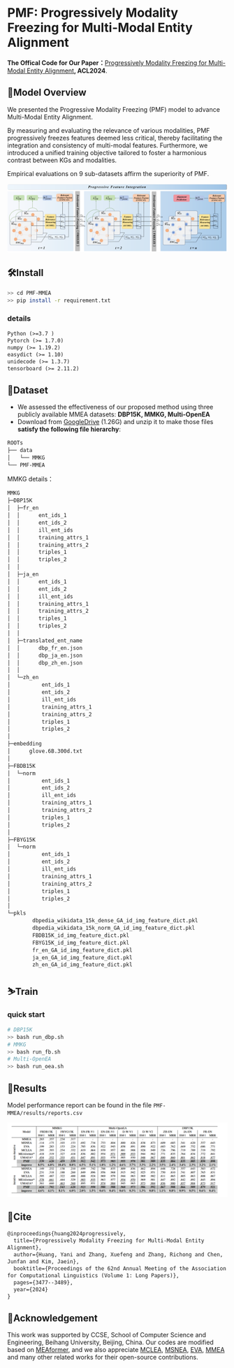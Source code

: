 
# PMF: Progressively Modality Freezing for Multi-Modal Entity Alignment
**The Offical Code for Our Paper：**[Progressively Modality Freezing for Multi-Modal Entity Alignment](https://arxiv.org/abs/2407.16168)**, ACL2024**.

## 📰Model Overview

We presented the Progressive Modality Freezing (PMF) model to advance Multi-Modal Entity Alignment. 

By measuring and evaluating the relevance of various modalities, PMF progressively freezes features deemed less critical, thereby facilitating the integration and consistency of multi-modal features. Furthermore, we introduced a unified training objective tailored to foster a harmonious contrast between KGs and modalities. 

Empirical evaluations on 9 sub-datasets affirm the superiority of PMF.

![Model](images/model.png)

## 🛠️Install

```bash
>> cd PMF-MMEA
>> pip install -r requirement.txt
```

### details

```
Python (>=3.7 )
Pytorch (>= 1.7.0)
numpy (>= 1.19.2)
easydict (>= 1.10)
unidecode (>= 1.3.7)
tensorboard (>= 2.11.2)
```

## 📂Dataset

- We assessed the effectiveness of our proposed method using three publicly available MMEA datasets: **DBP15K, MMKG, Multi-OpenEA**
- Download from [GoogleDrive](https://drive.google.com/file/d/1VIWcc3KDcLcRImeSrF2AyhetBLq_gsnx/view?usp=sharing) (1.26G) and unzip it to make those files **satisfy the following file hierarchy**:

```bash
ROOTs
├── data
│   └── MMKG
└── PMF-MMEA
```
MMKG details：
```bash
MMKG
├─DBP15K
│  ├─fr_en
│  │      ent_ids_1
│  │      ent_ids_2
│  │      ill_ent_ids
│  │      training_attrs_1
│  │      training_attrs_2
│  │      triples_1
│  │      triples_2
│  │
│  ├─ja_en
│  │      ent_ids_1
│  │      ent_ids_2
│  │      ill_ent_ids
│  │      training_attrs_1
│  │      training_attrs_2
│  │      triples_1
│  │      triples_2
│  │
│  ├─translated_ent_name
│  │      dbp_fr_en.json
│  │      dbp_ja_en.json
│  │      dbp_zh_en.json
│  │
│  └─zh_en
│          ent_ids_1
│          ent_ids_2
│          ill_ent_ids
│          training_attrs_1
│          training_attrs_2
│          triples_1
│          triples_2
│
├─embedding
│      glove.6B.300d.txt
│
├─FBDB15K
│  └─norm
│          ent_ids_1
│          ent_ids_2
│          ill_ent_ids
│          training_attrs_1
│          training_attrs_2
│          triples_1
│          triples_2
│
├─FBYG15K
│  └─norm
│          ent_ids_1
│          ent_ids_2
│          ill_ent_ids
│          training_attrs_1
│          training_attrs_2
│          triples_1
│          triples_2
│
└─pkls
        dbpedia_wikidata_15k_dense_GA_id_img_feature_dict.pkl
        dbpedia_wikidata_15k_norm_GA_id_img_feature_dict.pkl
        FBDB15K_id_img_feature_dict.pkl
        FBYG15K_id_img_feature_dict.pkl
        fr_en_GA_id_img_feature_dict.pkl
        ja_en_GA_id_img_feature_dict.pkl
        zh_en_GA_id_img_feature_dict.pkl
```
## ⛷️Train

### quick start

```bash
# DBP15K
>> bash run_dbp.sh 
# MMKG
>> bash run_fb.sh
# Multi-OpenEA
>> bash run_oea.sh
```

## 🥇Results

Model performance report can be found in the file `PMF-MMEA/results/reports.csv`

![results](images/results.png)

## 📝Cite

```
@inproceedings{huang2024progressively,
  title={Progressively Modality Freezing for Multi-Modal Entity Alignment},
  author={Huang, Yani and Zhang, Xuefeng and Zhang, Richong and Chen, Junfan and Kim, Jaein},
  booktitle={Proceedings of the 62nd Annual Meeting of the Association for Computational Linguistics (Volume 1: Long Papers)},
  pages={3477--3489},
  year={2024}
}
```

## 🫶**Acknowledgement**
This work was supported by CCSE, School of Computer Science and Engineering, Beihang University, Beijing, China.
Our codes are modified based on [MEAformer](https://github.com/zjukg/MEAformer), and we also appreciate [MCLEA](https://github.com/lzxlin/MCLEA), [MSNEA](https://github.com/liyichen-cly/MSNEA), [EVA](https://github.com/cambridgeltl/eva), [MMEA](https://github.com/liyichen-cly/MMEA) and many other related works for their open-source contributions.